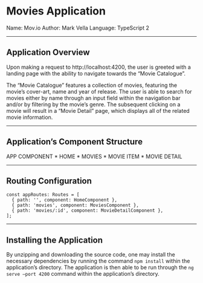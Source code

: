 # Movies Application
Name: 		Mov.io
Author: 	Mark Vella
Language: 	TypeScript 2

- - - -
## Application Overview

Upon making a request to http://localhost:4200, the user is greeted with a landing page with the ability to navigate towards the “Movie Catalogue”.

The “Movie Catalogue” features a collection of movies, featuring the movie’s cover-art, name and year of release. The user is able to search for movies either by name through an input field within the navigation bar and/or by filtering by the movie’s genre. The subsequent clicking on a movie will result in a “Movie Detail” page, which displays all of the related movie information.

- - - -

## Application’s Component Structure
APP COMPONENT
	* HOME
	* MOVIES
		* MOVIE ITEM
		* MOVIE DETAIL

- - - -

## Routing Configuration

```
const appRoutes: Routes = [
  { path: '', component: HomeComponent },
  { path: 'movies', component: MoviesComponent },
  { path: 'movies/:id', component: MovieDetailComponent },
];
```

- - - -

## Installing the Application
By unzipping and downloading the source code, one may install the necessary dependencies by running the command `npm install` within the application’s directory. The application is then able to be run through the `ng serve —port 4200` command within the application’s directory.